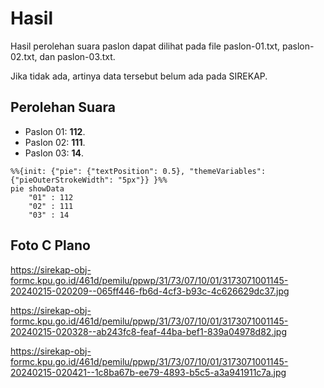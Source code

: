 # Hasil

Hasil perolehan suara paslon dapat dilihat pada file paslon-01.txt, paslon-02.txt, dan paslon-03.txt.

Jika tidak ada, artinya data tersebut belum ada pada SIREKAP.

## Perolehan Suara

 * Paslon 01: **112**.
 * Paslon 02: **111**.
 * Paslon 03: **14**.

```mermaid
%%{init: {"pie": {"textPosition": 0.5}, "themeVariables": {"pieOuterStrokeWidth": "5px"}} }%%
pie showData
    "01" : 112
    "02" : 111
    "03" : 14
```
## Foto C Plano

https://sirekap-obj-formc.kpu.go.id/461d/pemilu/ppwp/31/73/07/10/01/3173071001145-20240215-020209--065ff446-fb6d-4cf3-b93c-4c626629dc37.jpg

https://sirekap-obj-formc.kpu.go.id/461d/pemilu/ppwp/31/73/07/10/01/3173071001145-20240215-020328--ab243fc8-feaf-44ba-bef1-839a04978d82.jpg

https://sirekap-obj-formc.kpu.go.id/461d/pemilu/ppwp/31/73/07/10/01/3173071001145-20240215-020421--1c8ba67b-ee79-4893-b5c5-a3a941911c7a.jpg
